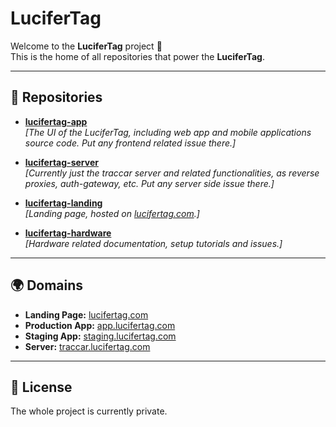 # LuciferTag

Welcome to the **LuciferTag** project 👋  
This is the home of all repositories that power the **LuciferTag**.

---

## 🚀 Repositories

- [**lucifertag-app**](https://github.com/LuciferTracker/lucifertag-app)  
  _[The UI of the LuciferTag, including web app and mobile applications source code. Put any frontend related issue there.]_

- [**lucifertag-server**](https://github.com/LuciferTracker/lucifertag-server)  
  _[Currently just the traccar server and related functionalities, as reverse proxies, auth-gateway, etc. Put any server side issue there.]_

- [**lucifertag-landing**](https://github.com/LuciferTracker/lucifertag-landing)  
  _[Landing page, hosted on [lucifertag.com](https://lucifertag.com).]_

- [**lucifertag-hardware**](https://github.com/LuciferTracker/lucifertag-hardware)  
  _[Hardware related documentation, setup tutorials and issues.]_

---

## 🌍 Domains

- **Landing Page:** [lucifertag.com](https://lucifertag.com)  
- **Production App:** [app.lucifertag.com](https://app.lucifertag.com)
- **Staging App:** [staging.lucifertag.com](https://staging.lucifertag.com)  
- **Server:** [traccar.lucifertag.com](https://traccar.lucifertag.com)  

---

## 📖 License

The whole project is currently private.


